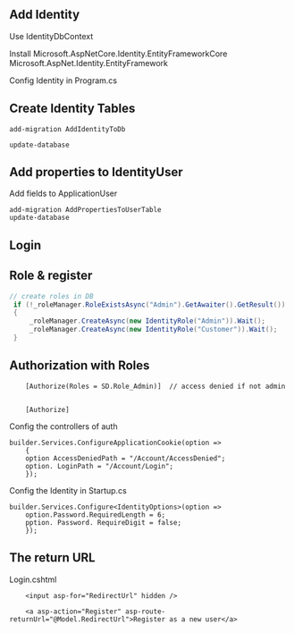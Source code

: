 ## Add Identity
Use IdentityDbContext

Install 
Microsoft.AspNetCore.Identity.EntityFrameworkCore
Microsoft.AspNet.Identity.EntityFramework


Config Identity in Program.cs


## Create Identity Tables
```
add-migration AddIdentityToDb

update-database
```

## Add properties to IdentityUser
Add fields to ApplicationUser

```
add-migration AddPropertiesToUserTable
update-database
```


## Login



## Role & register
```cs
// create roles in DB
 if (!_roleManager.RoleExistsAsync("Admin").GetAwaiter().GetResult())
 {
     _roleManager.CreateAsync(new IdentityRole("Admin")).Wait();
     _roleManager.CreateAsync(new IdentityRole("Customer")).Wait();
 }
```


## Authorization with Roles
```
    [Authorize(Roles = SD.Role_Admin)]  // access denied if not admin


    [Authorize]
```

Config the controllers of auth
```
builder.Services.ConfigureApplicationCookie(option =>
    {
    option AccessDeniedPath = "/Account/AccessDenied";
    option. LoginPath = "/Account/Login";
    });
```

Config the Identity in Startup.cs
```
builder.Services.Configure<IdentityOptions>(option =>
    option.Password.RequiredLength = 6;
    pption. Password. RequireDigit = false;
    });
```

## The return URL
Login.cshtml
```
    <input asp-for="RedirectUrl" hidden />

    <a asp-action="Register" asp-route-returnUrl="@Model.RedirectUrl">Register as a new user</a>
```
